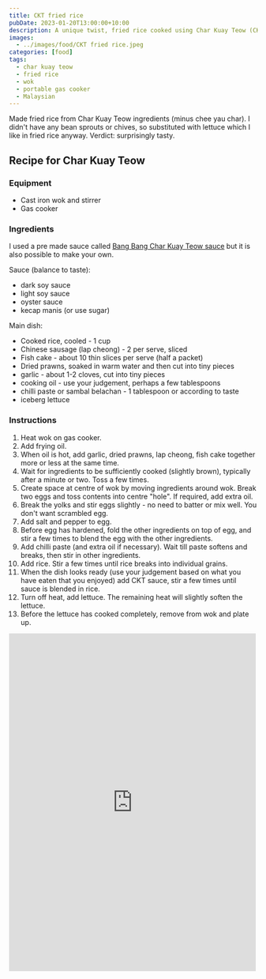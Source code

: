 ```yaml
---
title: CKT fried rice
pubDate: 2023-01-20T13:00:00+10:00
description: A unique twist, fried rice cooked using Char Kuay Teow (CKT) ingredients
images:
  - ../images/food/CKT fried rice.jpeg
categories: [food]
tags:
  - char kuay teow
  - fried rice
  - wok
  - portable gas cooker
  - Malaysian
---
```


Made fried rice from Char Kuay Teow ingredients (minus chee yau char). I didn't have any bean sprouts or chives, so substituted with lettuce which I like in fried rice anyway. Verdict: surprisingly tasty.

## Recipe for Char Kuay Teow

### Equipment

- Cast iron wok and stirrer
- Gas cooker

### Ingredients

I used a pre made sauce called
[Bang Bang Char Kuay Teow sauce](https://www.hengleesauce.com/showproducts/productid/3934979/bang-bang-char-koay-teow-sauce/)
but it is also possible to make your own.

Sauce (balance to taste):

- dark soy sauce
- light soy sauce
- oyster sauce
- kecap manis (or use sugar)

Main dish:

- Cooked rice, cooled - 1 cup
- Chinese sausage (lap cheong) - 2 per serve, sliced
- Fish cake - about 10 thin slices per serve (half a packet)
- Dried prawns, soaked in warm water and then cut into tiny pieces
- garlic - about 1-2 cloves, cut into tiny pieces
- cooking oil - use your judgement, perhaps a few tablespoons
- chilli paste or sambal belachan - 1 tablespoon or according to taste
- iceberg lettuce

### Instructions

1. Heat wok on gas cooker.
2. Add frying oil.
3. When oil is hot, add garlic, dried prawns, lap cheong, fish cake together more or less at the same time.
4. Wait for ingredients to be sufficiently cooked (slightly brown), typically after a minute or two. Toss a few times.
5. Create space at centre of wok by moving ingredients around wok. Break two eggs and toss contents into centre "hole". If required, add extra oil.
6. Break the yolks and stir eggs slightly - no need to batter or mix well. You don't want scrambled egg.
7. Add salt and pepper to egg.
8. Before egg has hardened, fold the other ingredients on top of egg, and stir a few times to blend the egg with the other ingredients.
9. Add chilli paste (and extra oil if necessary). Wait till paste softens and breaks, then stir in other ingredients.
10. Add rice. Stir a few times until rice breaks into individual grains.
11. When the dish looks ready (use your judgement based on what you have eaten that you enjoyed) add CKT sauce, stir a few times until sauce is blended in rice.
12. Turn off heat, add lettuce. The remaining heat will slightly soften the lettuce.
13. Before the lettuce has cooked completely, remove from wok and plate up.

<iframe src="https://www.facebook.com/plugins/post.php?href=https%3A%2F%2Fwww.facebook.com%2Fchris1.tham%2Fposts%2Fpfbid02WomnPW2VL78QA7jspTDrio36RYXB3692cMUtCER55uPRkPbjfAVLdoCjPY4PB4wDl&show_text=true&width=500" width="500" height="684" style="border:none;overflow:hidden" scrolling="no" frameborder="0" allowfullscreen="true" allow="autoplay; clipboard-write; encrypted-media; picture-in-picture; web-share"></iframe>
